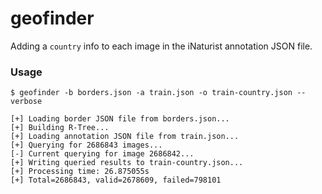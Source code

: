 # geofinder

Adding a `country` info to each image in the iNaturist annotation JSON file.

### Usage

```shell
$ geofinder -b borders.json -a train.json -o train-country.json --verbose

[+] Loading border JSON file from borders.json...
[+] Building R-Tree...
[+] Loading annotation JSON file from train.json...
[+] Querying for 2686843 images...
[-] Current querying for image 2686842...
[+] Writing queried results to train-country.json...
[+] Processing time: 26.875055s
[+] Total=2686843, valid=2678609, failed=798101
```
